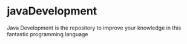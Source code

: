# javaDevelopment
Java Development is the repository to improve your knowledge in this fantastic programming language
